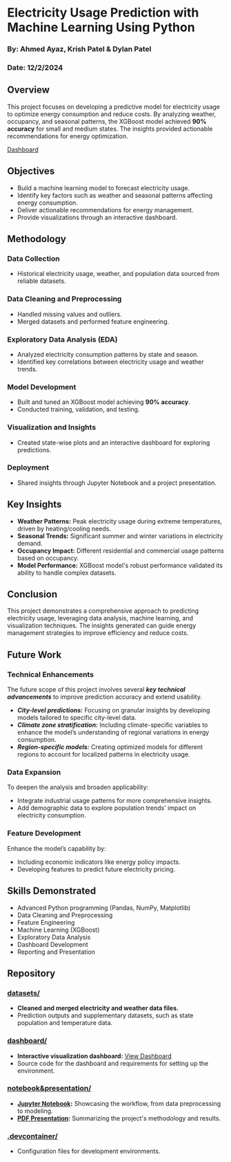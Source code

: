 # Electricity Usage Prediction with Machine Learning Using Python
### By: Ahmed Ayaz, Krish Patel & Dylan Patel
### Date:  12/2/2024
## Overview
This project focuses on developing a predictive model for electricity usage to optimize energy consumption and reduce costs. By analyzing weather, occupancy, and seasonal patterns, the XGBoost model achieved **90% accuracy** for small and medium states. The insights provided actionable recommendations for energy optimization.

[Dashboard](https://electricity-usage-prediction.vercel.app/)

## Objectives
- Build a machine learning model to forecast electricity usage.
- Identify key factors such as weather and seasonal patterns affecting energy consumption.
- Deliver actionable recommendations for energy management.
- Provide visualizations through an interactive dashboard.

## Methodology
### Data Collection
- Historical electricity usage, weather, and population data sourced from reliable datasets.

### Data Cleaning and Preprocessing
- Handled missing values and outliers.
- Merged datasets and performed feature engineering.

### Exploratory Data Analysis (EDA)
- Analyzed electricity consumption patterns by state and season.
- Identified key correlations between electricity usage and weather trends.

### Model Development
- Built and tuned an XGBoost model achieving **90% accuracy**.
- Conducted training, validation, and testing.

### Visualization and Insights
- Created state-wise plots and an interactive dashboard for exploring predictions.

### Deployment
- Shared insights through Jupyter Notebook and a project presentation.

## Key Insights
- **Weather Patterns:** Peak electricity usage during extreme temperatures, driven by heating/cooling needs.
- **Seasonal Trends:** Significant summer and winter variations in electricity demand.
- **Occupancy Impact:** Different residential and commercial usage patterns based on occupancy.
- **Model Performance:** XGBoost model's robust performance validated its ability to handle complex datasets.

## Conclusion
This project demonstrates a comprehensive approach to predicting electricity usage, leveraging data analysis, machine learning, and visualization techniques. The insights generated can guide energy management strategies to improve efficiency and reduce costs.

## Future Work

### Technical Enhancements
The future scope of this project involves several **_key technical advancements_** to improve prediction accuracy and extend usability. 
- **_City-level predictions:_** Focusing on granular insights by developing models tailored to specific city-level data.
- **_Climate zone stratification:_** Including climate-specific variables to enhance the model’s understanding of regional variations in energy consumption.
- **_Region-specific models:_** Creating optimized models for different regions to account for localized patterns in electricity usage.

### Data Expansion
To deepen the analysis and broaden applicability:
- Integrate industrial usage patterns for more comprehensive insights.
- Add demographic data to explore population trends' impact on electricity consumption.

### Feature Development
Enhance the model’s capability by:
- Including economic indicators like energy policy impacts.
- Developing features to predict future electricity pricing.

## Skills Demonstrated
- Advanced Python programming (Pandas, NumPy, Matplotlib)
- Data Cleaning and Preprocessing
- Feature Engineering
- Machine Learning (XGBoost)
- Exploratory Data Analysis
- Dashboard Development
- Reporting and Presentation

## Repository

### [datasets/](https://github.com/patelk1833/Electricity-Usage-Prediction-with-Machine-Learning-Using-Python-/tree/main/datasets)
- **Cleaned and merged electricity and weather data files.**
- Prediction outputs and supplementary datasets, such as state population and temperature data.

### [dashboard/](https://github.com/patelk1833/Electricity-Usage-Prediction-with-Machine-Learning-Using-Python-/tree/main/dashboard)
- **Interactive visualization dashboard:** [View Dashboard](https://electricity-usage-prediction.vercel.app/)
- Source code for the dashboard and requirements for setting up the environment.

### [notebook&presentation/](https://github.com/patelk1833/Electricity-Usage-Prediction-with-Machine-Learning-Using-Python-/tree/main/notebook%26presentation)
- **[Jupyter Notebook](https://github.com/patelk1833/Electricity-Usage-Prediction-with-Machine-Learning-Using-Python-/blob/main/notebook%26presentation/Electricity_Usage_Prediction.ipynb):** Showcasing the workflow, from data preprocessing to modeling.
- **[PDF Presentation](https://github.com/patelk1833/Electricity-Usage-Prediction-with-Machine-Learning-Using-Python-/blob/main/notebook%26presentation/Electricity-Usage-Prediction-Presentation.pdf):** Summarizing the project's methodology and results.

### [.devcontainer/](https://github.com/patelk1833/Electricity-Usage-Prediction-with-Machine-Learning-Using-Python-/tree/main/.devcontainer)
- Configuration files for development environments.




